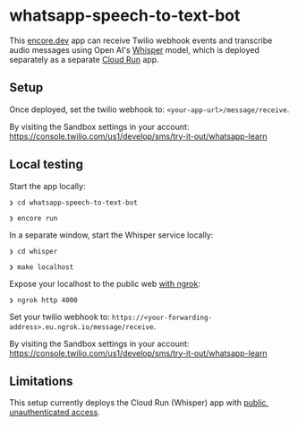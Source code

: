 # whatsapp-speech-to-text-bot

This [encore.dev](https://encore.dev/) app can receive Twilio webhook events and transcribe audio messages using Open AI's [Whisper](https://github.com/openai/whisper) model, which is deployed separately as a separate [Cloud Run](https://cloud.google.com/run) app.

## Setup

Once deployed, set the twilio webhook to: `<your-app-url>/message/receive`.

By visiting the Sandbox settings in your account:
https://console.twilio.com/us1/develop/sms/try-it-out/whatsapp-learn

## Local testing

Start the app locally:

```
❯ cd whatsapp-speech-to-text-bot

❯ encore run
```

In a separate window, start the Whisper service locally:

```
❯ cd whisper 

❯ make localhost
```

Expose your localhost to the public web [with ngrok](https://www.twilio.com/blog/test-your-webhooks-locally-with-ngrok-html):

```
❯ ngrok http 4000
```

Set your twilio webhook to: `https://<your-forwarding-address>.eu.ngrok.io/message/receive`.

By visiting the Sandbox settings in your account:
https://console.twilio.com/us1/develop/sms/try-it-out/whatsapp-learn

## Limitations

This setup currently deploys the Cloud Run (Whisper) app with [public, unauthenticated access](https://cloud.google.com/run/docs/authenticating/public).
